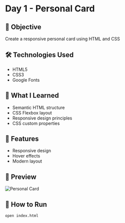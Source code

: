 # Day 1 - Personal Card

## 🎯 Objective
Create a responsive personal card using HTML and CSS

## 🛠️ Technologies Used
- HTML5
- CSS3
- Google Fonts

## 📝 What I Learned
- Semantic HTML structure
- CSS Flexbox layout
- Responsive design principles
- CSS custom properties

## 🚀 Features
- Responsive design
- Hover effects
- Modern layout

## 📸 Preview
![Personal Card](screenshots/demo.png)

## 🧪 How to Run
```bash
open index.html